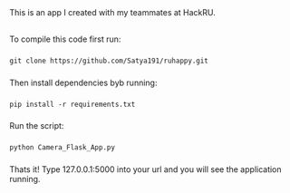 ##
This is an app I created with my teammates at HackRU.
##

###
To compile this code first run:
###

```
git clone https://github.com/Satya191/ruhappy.git
```

###
Then install dependencies byb running:
###

```
pip install -r requirements.txt
```

###
Run the script:
###

```
python Camera_Flask_App.py
```

###
Thats it! Type 127.0.0.1:5000 into your url and you will see the application running.
###

